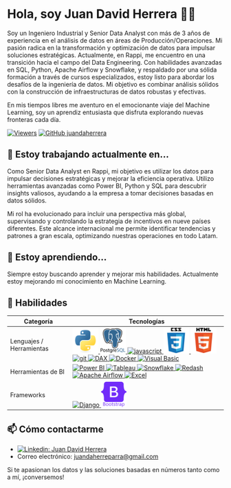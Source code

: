 # Hola, soy Juan David Herrera 👋🏻

Soy un Ingeniero Industrial y Senior Data Analyst con más de 3 años de experiencia en el análisis de datos en áreas de Producción/Operaciones. Mi pasión radica en la transformación y optimización de datos para impulsar soluciones estratégicas. Actualmente, en Rappi, me encuentro en una transición hacia el campo del Data Engineering. Con habilidades avanzadas en SQL, Python, Apache Airflow y Snowflake, y respaldado por una sólida formación a través de cursos especializados, estoy listo para abordar los desafíos de la ingeniería de datos. Mi objetivo es combinar análisis sólidos con la construcción de infraestructuras de datos robustas y efectivas.

En mis tiempos libres me aventuro en el emocionante viaje del Machine Learning, soy un aprendiz entusiasta que disfruta explorando nuevas fronteras cada día.


[![Viewers](https://komarev.com/ghpvc/?username=juandaherrera&label=Profile%20views&color=0e75b6&style=flat)](https://github.com/juandaherrera) [![GitHub juandaherrera](https://img.shields.io/github/followers/juandaherrera?label=followers&style=social)](https://github.com/juandaherrera)

## 🔭 Estoy trabajando actualmente en...

Como Senior Data Analyst en Rappi, mi objetivo es utilizar los datos para impulsar decisiones estratégicas y mejorar la eficiencia operativa. Utilizo herramientas avanzadas como Power BI, Python y SQL para descubrir insights valiosos, ayudando a la empresa a tomar decisiones basadas en datos sólidos.

Mi rol ha evolucionado para incluir una perspectiva más global, supervisando y controlando la estrategia de incentivos en nueve países diferentes. Este alcance internacional me permite identificar tendencias y patrones a gran escala, optimizando nuestras operaciones en todo Latam.

## 🌱 Estoy aprendiendo...

Siempre estoy buscando aprender y mejorar mis habilidades. Actualmente estoy mejorando mi conocimiento en Machine Learning.

## 💼 Habilidades

| Categoría | Tecnologías | 
| ---- | ---- |
| Lenguajes / Herramientas | <!-- Python --> <a href="https://www.python.org" target="_blank" rel="noreferrer"> <img src="https://raw.githubusercontent.com/devicons/devicon/master/icons/python/python-original.svg" alt="python" width="60" height="60"/> </a> <!-- PostgreSQL --> <a href="https://www.postgresql.org" target="_blank" rel="noreferrer"> <img src="https://raw.githubusercontent.com/devicons/devicon/master/icons/postgresql/postgresql-original-wordmark.svg" alt="postgresql" width="60" height="60"/> </a> <!-- Javascript --> <a href="https://developer.mozilla.org/en-US/docs/Web/JavaScript" target="_blank" rel="noreferrer"> <img src="https://upload.wikimedia.org/wikipedia/commons/d/d4/Javascript-shield.svg" alt="javascript" width="60" height="60"/> </a> <!-- CSS3 --> <a href="https://developer.mozilla.org/es/docs/Web/CSS" target="_blank" rel="noreferrer"> <img src="https://raw.githubusercontent.com/devicons/devicon/master/icons/css3/css3-original-wordmark.svg" alt="CSS3" width="60" height="60"/> </a> <!-- HTML5 --> <a href="https://developer.mozilla.org/es/docs/Web/HTML" target="_blank" rel="noreferrer"> <img src="https://raw.githubusercontent.com/devicons/devicon/master/icons/html5/html5-original-wordmark.svg" alt="HTML5" width="60" height="60"/> <!-- Git --> <a href="https://git-scm.com/" target="_blank" rel="noreferrer"> <img src="https://www.vectorlogo.zone/logos/git-scm/git-scm-icon.svg" alt="git" width="60" height="60"/> </a> </a> <!-- DAX --> <a href="https://learn.microsoft.com/en-us/power-bi/transform-model/desktop-quickstart-learn-dax-basics" target="_blank" rel="noreferrer"> <img src="https://upload.wikimedia.org/wikipedia/commons/b/b9/DAX_logo.svg" alt="DAX" width="80" height="60"/> </a> <!-- Visual Basic --> <a href="https://www.docker.com/" target="_blank" rel="noreferrer"> <img src="https://cdn4.iconfinder.com/data/icons/logos-and-brands/512/97_Docker_logo_logos-512.png" alt="Docker" height="60"/> </a> </a> <!-- Visual Basic --> <a href="https://learn.microsoft.com/en-us/office/vba/library-reference/concepts/getting-started-with-vba-in-office" target="_blank" rel="noreferrer"> <img src="https://upload.wikimedia.org/wikipedia/commons/7/78/Microsoft_Visual_Basic_for_Applications_logo.svg" alt="Visual Basic" width="192" height="60"/> </a> |
| Herramientas de BI | <!-- Power BI --> <a href="https://powerbi.microsoft.com/es-es/" target="_blank" rel="noreferrer"> <img src="https://upload.wikimedia.org/wikipedia/commons/c/cf/New_Power_BI_Logo.svg" alt="Power BI" width="60" height="60"/> </a> <!-- Tableau --> <a href="https://www.tableau.com/" target="_blank" rel="noreferrer"> <img src="https://cdn.worldvectorlogo.com/logos/tableau-software.svg" alt="Tableau" width="60" height="60"/> </a> <!-- Snowflake --> <a href="https://www.snowflake.com/es/" target="_blank" rel="noreferrer"> <img src="https://companieslogo.com/img/orig/SNOW-35164165.png?t=1634190631" alt="Snowflake" width="60" height="60"/> </a> <!-- Redash --> <a href="https://redash.io/" target="_blank" rel="noreferrer"> <img src="https://www.vectorlogo.zone/logos/redashio/redashio-icon.svg" alt="Redash" width="60" height="60"/> </a> <!-- Airflow --> <a href="https://airflow.apache.org/" target="_blank" rel="noreferrer"> <img src="https://cwiki.apache.org/confluence/download/attachments/145723561/airflow_transparent.png?api=v2" alt="Apache Airflow" width="60" height="60"/> </a> <!-- Excel --> <a href="https://www.microsoft.com/es-co/microsoft-365/excel" target="_blank" rel="noreferrer"> <img src="https://upload.wikimedia.org/wikipedia/commons/3/34/Microsoft_Office_Excel_%282019%E2%80%93present%29.svg" alt="Excel" width="60" height="60"/> </a>   | 
| Frameworks | <!-- Django --> <a href="https://www.djangoproject.com/" target="_blank" rel="noreferrer"> <img src="https://cdn.worldvectorlogo.com/logos/django.svg" alt="Django" width="60" height="60"/> </a> <!-- Bootstrap --> <a href="https://getbootstrap.com" target="_blank" rel="noreferrer"> <img src="https://raw.githubusercontent.com/devicons/devicon/master/icons/bootstrap/bootstrap-plain-wordmark.svg" alt="Bootstrap" width="60" height="60"/> </a> |


## 📫 Cómo contactarme

- [![Linkedin: Juan David Herrera](https://img.shields.io/badge/-JuanDavidHerrera-blue?style=flat-square&logo=Linkedin&logoColor=white&link=https://www.linkedin.com/in/juan-david-herrera/)](https://www.linkedin.com/in/juan-david-herrera/)
- Correo electrónico: [juandaherreparra@gmail.com](mailto:juandaherreparra@gmail.com)

Si te apasionan los datos y las soluciones basadas en números tanto como a mí, ¡conversemos!
